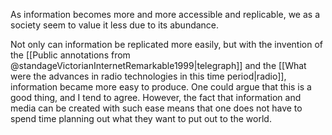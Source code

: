 
As information becomes more and more accessible and replicable, we as a society seem to value it less due to its abundance. 

Not only can information be replicated more easily, but with the invention of the [[Public annotations from @standageVictorianInternetRemarkable1999|telegraph]] and the [[What were the advances in radio technologies in this time period|radio]], information became more easy to produce. One could argue that this is a good thing, and I tend to agree. However, the fact that information and media can be created with such ease means that one does not have to spend time planning out what they want to put out to the world. 